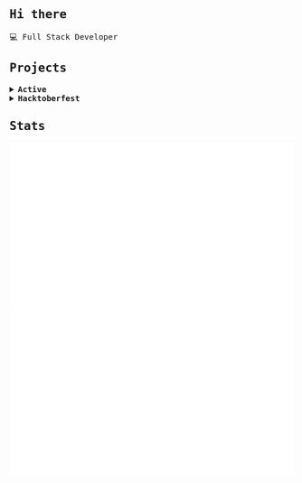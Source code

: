 <samp>

## Hi there

💻 Full Stack Developer

## Projects

<details><summary><strong>Active</strong></summary>

- [Magic 8 Ball](https://github.com/santhitak/magic-8-ball)

</details>

<details><summary><strong>Hacktoberfest</strong></summary>

- [HelloAny](https://github.com/santhitak/HelloAny)
- [Multilink Opener](https://github.com/santhitak/multilink-opener)

</details>

## Stats
</samp>

![](https://github.com/santhitak/github-stats-transparent/blob/output/generated/languages.svg)
![](https://raw.githubusercontent.com/santhitak/github-stats-transparent/output/generated/overview.svg)
